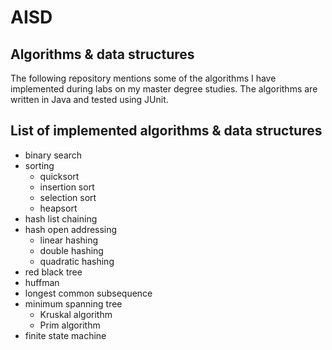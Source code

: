 # AISD
## Algorithms &amp; data structures

The following repository mentions some of the algorithms I have implemented during labs on my master degree studies. The algorithms are written in Java and tested using JUnit.

## List of implemented algorithms & data structures

- binary search
- sorting
  - quicksort
  - insertion sort
  - selection sort
  - heapsort
- hash list chaining
- hash open addressing
  - linear hashing
  - double hashing
  - quadratic hashing
- red black tree
- huffman
- longest common subsequence
- minimum spanning tree
  - Kruskal algorithm
  - Prim algorithm
- finite state machine
